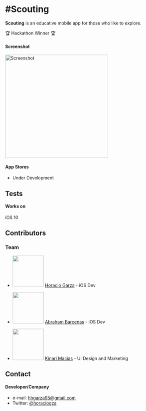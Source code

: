 #Scouting
======
**Scouting** is an educative mobile app for those who like to explore. 

:trophy: Hackathon Winner :trophy:

#### Screenshot

<img src="https://raw.githubusercontent.com/horaciogarza/ScoutsBook/master/LOGOTIPO.png" alt="Screenshot" width="330px">

#### App Stores

<!-- edit this image location -->
- Under Development

## Tests
#### Works on
iOS 10

## Contributors

### Team
* <img src="https://avatars0.githubusercontent.com/u/6968362?v=3&s=460" width="100"> [Horacio Garza](https://github.com/horaciogarza) - iOS Dev

* <img src="https://avatars0.githubusercontent.com/u/15040866?v=3&s=400" width="100"> [Abraham Barcenas](https://github.com/barcennas) - iOS Dev
* <img src="https://avatars2.githubusercontent.com/u/23421698?v=3&s=400" width="100"> [Kinari Macias](https://github.com/kinarimacias) - UI Design and Marketing

<!--### Third party libraries
* see [LIBRARIES](https://github.com/username/appname/blob/master/LIBRARIES.md) files

## Permissions
* Any permissions needed by the app

## License 
* see [LICENSE](https://github.com/username/appname/blob/master/LICENSE.md) file

## Version 
* Version X.Y

## How-to use this code
* see [INSTRUCTIONS](https://github.com/username/appname/blob/master/INSTRUCTIONS.md) file-->

## Contact
#### Developer/Company
* e-mail: hhgarza95@gmail.com
* Twitter: [@horaciogza](https://twitter.com/horaciogza "twitterhandle on twitter")

